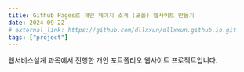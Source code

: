 ```yaml
---
title: Github Pages로 개인 페이지 소개 (포폴) 웹사이트 만들기
date: 2024-09-22
# external_link: https://github.com/dllxxun/dllxxun.github.io.git
tags: ["project"]
---
```


웹서비스설계 과목에서 진행한 개인 포트폴리오 웹사이트 프로젝트입니다.

<!--more-->
